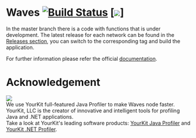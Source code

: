# Waves [![Build Status](https://travis-ci.org/amurcoin/Waves.svg?branch=master)](https://travis-ci.org/amurcoin/Waves) [![](https://images.microbadger.com/badges/version/amurcoin/amurcoin-testnet.svg)]

In the master branch there is a code with functions that is under development. The latest release for each network can be found in the [Releases section](https://github.com/amurcoin/Waves/releases), you can switch to the corresponding tag and build the application.

For further information please refer the official [documentation](https://docs.amurcoin.io).

# Acknowledgement

[<img src="https://www.yourkit.com/images/yklogo.png">](http://www.yourkit.com/java/profiler/index.jsp)  
We use YourKit full-featured Java Profiler to make Waves node faster. YourKit, LLC is the creator of innovative and intelligent tools for profiling Java and .NET applications.    
Take a look at YourKit's leading software products: 
<a href="http://www.yourkit.com/java/profiler/index.jsp">YourKit Java Profiler</a> and
<a href="http://www.yourkit.com/.net/profiler/index.jsp">YourKit .NET Profiler</a>.
